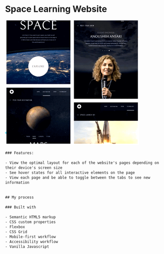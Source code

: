 # Space Learning Website

![Space tourism website](./image-preview.png)

```
### Features:

- View the optimal layout for each of the website's pages depending on their device's screen size
- See hover states for all interactive elements on the page
- View each page and be able to toggle between the tabs to see new information


## My process

### Built with

- Semantic HTML5 markup
- CSS custom properties
- Flexbox
- CSS Grid
- Mobile-first workflow
- Accessibility workflow
- Vanilla Javascript



